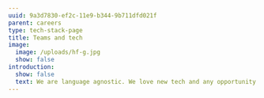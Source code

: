 ```yaml
---
uuid: 9a3d7830-ef2c-11e9-b344-9b711dfd021f
parent: careers
type: tech-stack-page
title: Teams and tech
image:
  image: /uploads/hf-g.jpg
  show: false
introduction:
  show: false
  text: We are language agnostic. We love new tech and any opportunity to use it.
---
```


